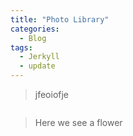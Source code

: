 ```yaml
---
title: "Photo Library"
categories:
  - Blog
tags:
  - Jerkyll
  - update
---
```


>jfeoiofje

<img src="{{ site.url}}{{ site.baseurl }}/assets/images/flower.jpg" alt="">

> Here we see a flower
